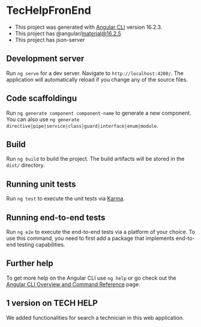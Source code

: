 # TecHelpFronEnd

* This project was generated with [Angular CLI](https://github.com/angular/angular-cli) version 16.2.3.
* This project has @angular/material@16.2.5
* This project has json-server

## Development server

Run `ng serve` for a dev server. Navigate to `http://localhost:4200/`. The application will automatically reload if you change any of the source files.

## Code scaffoldingu

Run `ng generate component component-name` to generate a new component. You can also use `ng generate directive|pipe|service|class|guard|interface|enum|module`.

## Build

Run `ng build` to build the project. The build artifacts will be stored in the `dist/` directory.

## Running unit tests

Run `ng test` to execute the unit tests via [Karma](https://karma-runner.github.io).

## Running end-to-end tests

Run `ng e2e` to execute the end-to-end tests via a platform of your choice. To use this command, you need to first add a package that implements end-to-end testing capabilities.

## Further help

To get more help on the Angular CLI use `ng help` or go check out the [Angular CLI Overview and Command Reference](https://angular.io/cli) page.

## 1 version on TECH HELP

We added functionalities for search a technician in this web application.
